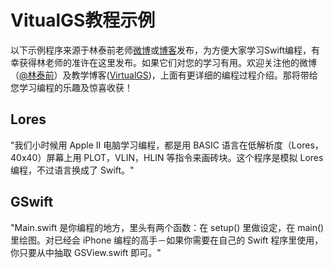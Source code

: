 # VitualGS教程示例
以下示例程序来源于林泰前老师[微博](http://weibo.com/limtc)或[博客](http://blog.sina.com.cn/virtualgs)发布，为方便大家学习Swift编程，有幸获得林老师的准许在这里发布。如果它们对您的学习有用。欢迎关注他的微博（[@林泰前](http://weibo.com/limtc)）及教学博客([VirtualGS](http://blog.sina.com.cn/virtualgs))，上面有更详细的编程过程介绍。那将带给您学习编程的乐趣及惊喜收获！

## Lores
"我们小时候用 Apple II 电脑学习编程，都是用 BASIC 语言在低解析度（Lores，40x40）屏幕上用 PLOT，VLIN，HLIN 等指令来画砖块。这个程序是模拟 Lores 编程，不过语言换成了 Swift。" 


## GSwift
"Main.swift 是你编程的地方，里头有两个函数：在 setup() 里做设定，在 main() 里绘图。对已经会 iPhone 编程的高手－如果你需要在自己的 Swift 程序里使用，你只要从中抽取 GSView.swift 即可。"
